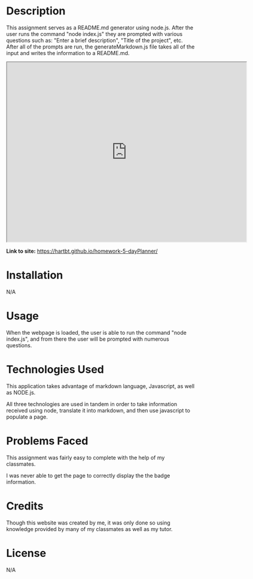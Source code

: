 # **Description**

This assignment serves as a README.md generator using node.js. After the user runs the command "node index.js" they are prompted with various questions such as: "Enter a brief description", "Title of the project", etc. After all of the prompts are run, the generateMarkdown.js file takes all of the input and writes the information to a README.md.

<iframe src="https://drive.google.com/file/d/17ExkAbmjgQ-X6tppdJkm0MBnrFJ0YoKw/preview" width="640" height="480"></iframe>

<strong>Link to site:</strong> https://hartbt.github.io/homework-5-dayPlanner/

# **Installation**

N/A

# **Usage**

When the webpage is loaded, the user is able to run the command "node index.js", and from there the user will be prompted with numerous questions. 

# **Technologies Used**

This application takes advantage of markdown language, Javascript, as well as NODE.js.

All three technologies are used in tandem in order to take information received using node, translate it into markdown, and then use javascript to populate a page. 

# **Problems Faced**

This assignment was fairly easy to complete with the help of my classmates. 

I was never able to get the page to correctly display the the badge information.

# **Credits**

Though this website was created by me, it was only done so using knowledge provided by many of my classmates as well as my tutor. 

# **License**

N/A